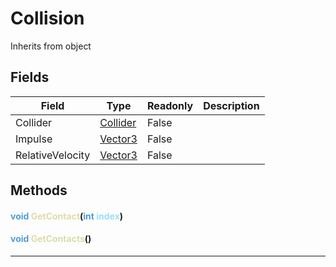 # Collision
Inherits from object
## Fields
|Field|Type|Readonly|Description|
|---|---|---|---|
|Collider|[Collider](../objects/Collider.md)|False||
|Impulse|[Vector3](../objects/Vector3.md)|False||
|RelativeVelocity|[Vector3](../objects/Vector3.md)|False||
## Methods
#### <span style="color:#509cd4">void</span> <span style="color:#dcdcaa">GetContact</span>(<span style="color:#509cd4">int</span> <span style="color:#9cdcfe">index</span>)

#### <span style="color:#509cd4">void</span> <span style="color:#dcdcaa">GetContacts</span>()


---

